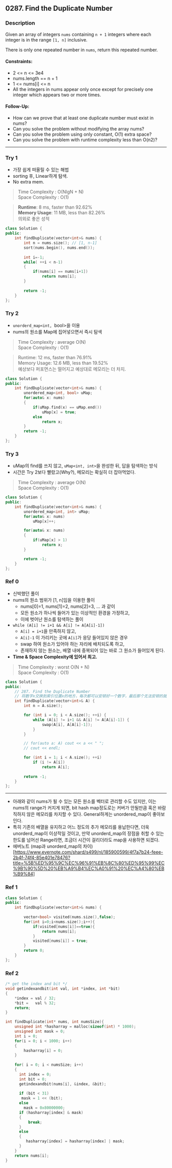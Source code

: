 ## 0287. Find the Duplicate Number

### Description
Given an array of integers `nums` containing `n + 1` integers where each integer is in the range `[1, n]` inclusive.

There is only one repeated number in `nums`, return this repeated number.

#### Constraints:
- 2 <= n <= 3e4
- nums.length == n + 1
- 1 <= nums[i] <= n
- All the integers in nums appear only once except for precisely one integer which appears two or more times.
 
#### Follow-Up:
- How can we prove that at least one duplicate number must exist in nums?
- Can you solve the problem without modifying the array nums?
- Can you solve the problem using only constant, O(1) extra space?
- Can you solve the problem with runtime complexity less than O(n2)?

---------------------------------------
### Try 1
- 가장 쉽게 떠올릴 수 있는 해법
- sorting 후, Linear하게 탐색.
- No extra mem.
> Time Complexity : O(NlgN + N)\
  Space Complexity : O(1)

> **Runtime**: 8 ms, faster than 92.62% \
  **Memory Usage**: 11 MB, less than 82.26% \
  의외로 좋은 성적
```cpp
class Solution {
public:
    int findDuplicate(vector<int>& nums) {
        int n = nums.size(); // [1, n-1]
        sort(nums.begin(), nums.end());
        
        int i=-1;
        while( ++i < n-1)
        {
            if(nums[i] == nums[i+1])
                return nums[i];
        }
        
        return -1;
    }
};
```

### Try 2
- `unorderd_map<int, `bool>을 이용
- nums의 원소를 Map에 집어넣으면서 즉시 탐색
> Time Complexity : average O(N)\
  Space Complexity : O(1)

> Runtime: 12 ms, faster than 76.91% \
Memory Usage: 12.6 MB, less than 19.52%  \
예상보다 퍼포먼스는 떨어지고 예상대로 메모리는 더 차지.

```cpp
class Solution {
public:
    int findDuplicate(vector<int>& nums) {
        unordered_map<int, bool> uMap;
        for(auto& x: nums)
        {
            if(uMap.find(x) == uMap.end())
                uMap[x] = true;
            else
                return x;
        }
        return -1;
    }
};
```

### Try 3
- uMap의 find를 쓰지 않고, `uMap<int, int>`을 완성한 뒤, 답을 탐색하는 방식
- 시간은 Try 2보다 빨랐고(Why?), 메모리는 확실히 더 잡아먹었다.
> Time Complexity : average O(N)\
  Space Complexity : O(1)
```cpp
class Solution {
public:
    int findDuplicate(vector<int>& nums) {
        unordered_map<int, int> uMap;
        for(auto& x: nums)
            uMap[x]++;

        for(auto& x: nums)
        {
            if(uMap[x] > 1)
                return x;
        }

        return -1;
    }
};
```

### Ref 0
- 신박했던 풀이
- nums의 원소 범위가 [1, n]임을 이용한 풀이
  - nums[0]=1, nums[1]=2, nums[2]=3, ... 과 같이
  - 모든 원소가 하나씩 들어가 있는 이상적인 환경을 가정하고,
  - 이에 벗어난 원소를 탐색하는 풀이
- `while (A[i] != i+1 && A[i] != A[A[i]-1])`
  - `A[i] = i+1`을 만족하지 않고,
  - `A[i]-1` 이 가리키는 곳에 `A[i]`가 응당 들어있지 않은 경우
  - swap 하여 원소가 있어야 하는 자리에 배치되도록 하고,
  - 존재하지 않는 원소는, 배열 내에 중복되어 있는 바로 그 원소가 들어있게 된다.
- **Time & Space Complexity에 있어서 최고.**
> Time Complexity : worst O(N + N)\
  Space Complexity : O(1)

```cpp
class Solution {
public:
    // 287. Find the Duplicate Number
    // 将数字x交换到索引位置x的地方，每次都可以安顿好一个数字，最后那个无法安顿的就是重复的（只有一个）
    int findDuplicate(vector<int>& A) {
        int n = A.size();

        for (int i = 0; i < A.size(); ++i) {
            while (A[i] != i+1 && A[i] != A[A[i]-1]) {
                swap(A[i], A[A[i]-1]);
            }
        }

        // for(auto a: A) cout << a << " ";
        // cout << endl;

        for (int i = 1; i < A.size(); ++i) 
            if (i != A[i]) 
                return A[i];
        
        return -1;
    }
};
```
---
- 아래와 같이 nums가 될 수 있는 모든 원소를 벡터로 관리할 수도 있지만, 이는 nums의 range가 커지게 되면, bit hash map정도로는 커버가 안될만큼 혹은 바람직하지 않은 메모리를 차지할 수 있다. General하게는 unordered_map이 좋아보인다.
- 특히 기존의 배열을 유지하고 어느 정도의 추가 메모리를 용납한다면, 더욱 unorderd_map이 이상적일 것이고, 만약 unorderd_map의 장점을 취할 수 있는 한도를 넘어선 Range라면, 조금더 시간이 걸리더라도 map을 사용하면 되겠다.
- 에버노트 (map과 unorderd_map의 차이)[https://www.evernote.com/shard/s499/nl/185900599/4f7a7b24-feee-2b4f-74f4-85e401e78476?title=%5B%ED%95%9C%EC%96%91%EB%8C%80%ED%95%99%EC%9B%90%5D%20%EB%A9%B4%EC%A0%91%20%EC%A4%80%EB%B9%84]

### Ref 1

```cpp
class Solution {
public:
    int findDuplicate(vector<int>& nums) {
        
        vector<bool> visited(nums.size(),false);
        for(int i=0;i<nums.size();i++){
            if(visited[nums[i]]==true){
                return nums[i];
            }
            visited[nums[i]] = true;
        }
        return 0;
    }
};
```

### Ref 2 

```c
/* get the index and bit */
void getindexandbit(int val, int *index, int *bit)
{
    *index = val / 32;
    *bit =   val % 32;
    return;
}

int findDuplicate(int* nums, int numsSize){
    unsigned int *hasharray = malloc(sizeof(int) * 1000);
    unsigned int mask = 0;
    int i = 0;
    for(i = 0; i < 1000; i++)
    {
        hasharray[i] = 0;
    }
    
    for( i = 0; i < numsSize; i++)
    {
      int index = 0;
      int bit = 0;
      getindexandbit(nums[i], &index, &bit);
      
      if (bit < 31)
       mask = 1 << (bit);  
      else
        mask = 0x80000000;      
      if (hasharray[index] & mask)
      {
          break;
      }
      else
      {
         hasharray[index] = hasharray[index] | mask; 
      }
    }
    return nums[i];    
}
```